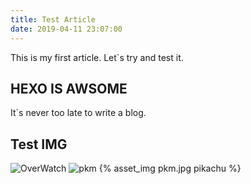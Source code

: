 ```yaml
---
title: Test Article
date: 2019-04-11 23:07:00
---
```


This is my first article. Let`s try and test it.

## HEXO IS AWSOME
It`s never too late to write a blog.

## Test IMG
![OverWatch](ow.jpg)
![pkm](pkm.jpg)
{% asset_img pkm.jpg pikachu %}

